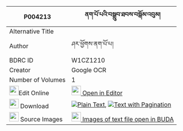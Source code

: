 |P004213|ནག་པོ་པའི་བསྒྲུབ་ཐབས་བསྒོམ་འབུམ། 
| --- | --- 
|Alternative Title |
|Author| ཤར་ཕྱོགས་ནག་པོ་པ།
|BDRC ID | W1CZ1210
|Creator | Google OCR
|Number of Volumes| 1
|<img width="25" src="https://img.icons8.com/color/25/000000/edit-property.png">Edit Online| [<img width="25" src="https://avatars.githubusercontent.com/u/45091458?s=200&v=4"> Open in Editor](http://editor.openpecha.org/P004213)
|<img width="25" src="https://img.icons8.com/fluent/48/000000/download-2.png"/>  Download | [![](https://img.icons8.com/color/20/000000/txt.png)Plain Text](https://github.com/Openpecha/P004213/releases/download/v1/nakpopa_i_drub_tab_gom_bum_plain_P004213.zip), [![](https://img.icons8.com/color/20/000000/txt.png)Text with Pagination](https://github.com/Openpecha/P004213/releases/download/v1/nakpopa_i_drub_tab_gom_bum_pages_P004213.zip)
|<img width="25" src="https://img.icons8.com/plasticine/100/000000/pictures-folder.png"/>  Source Images | [<img width="25" src="https://library.bdrc.io/icons/BUDA-small.svg"> Images of text file open in BUDA](https://library.bdrc.io/show/bdr:W1CZ1210)